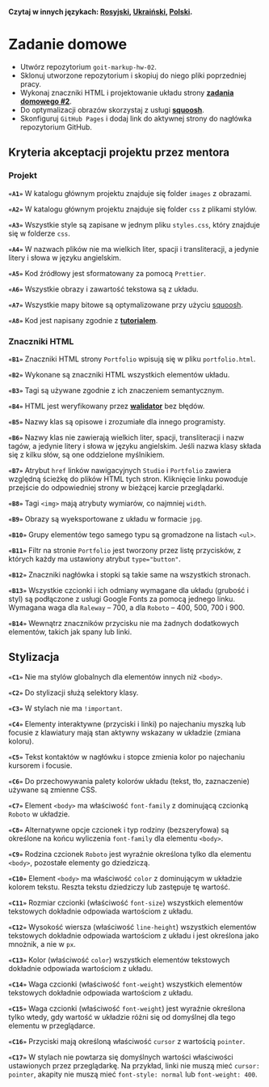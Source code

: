 **Czytaj w innych językach: [Rosyjski](README.md), [Ukraiński](README.ua.md),
[Polski](README.pl.md).**

# Zadanie domowe

- Utwórz repozytorium `goit-markup-hw-02`.
- Sklonuj utworzone repozytorium i skopiuj do niego pliki poprzedniej pracy.
- Wykonaj znaczniki HTML i projektowanie układu strony
  [**zadania domowego #2**](<https://www.figma.com/file/oTYBECAN79dXy19hzWObO4/Web-Studio-(Version-2.1)?node-id=1%3A94>).
- Do optymalizacji obrazów skorzystaj z usługi
  [**squoosh**](https://squoosh.app/).
- Skonfiguruj `GitHub Pages` i dodaj link do aktywnej strony do nagłówka
  repozytorium GitHub.

## Kryteria akceptacji projektu przez mentora

### Projekt

**`«A1»`** W katalogu głównym projektu znajduje się folder `images` z obrazami.

**`«A2»`** W katalogu głównym projektu znajduje się folder `css` z plikami stylów. 

**`«A3»`** Wszystkie style są zapisane w jednym pliku `styles.css`, który znajduje się 
w folderze `css`.

**`«A4»`** W nazwach plików nie ma wielkich liter, spacji i transliteracji, 
a jedynie litery i słowa w języku angielskim. 

**`«A5»`** Kod źródłowy jest sformatowany za pomocą `Prettier`.

**`«A6»`** Wszystkie obrazy i zawartość tekstowa są z układu. 

**`«A7»`** Wszystkie mapy bitowe są optymalizowane przy użyciu 
[squoosh](https://squoosh.app/).

**`«A8»`** Kod jest napisany zgodnie z
[**tutorialem**](http://sadcitizen.me/code-guide/).

### Znaczniki HTML

**`«B1»`** Znaczniki HTML strony `Portfolio` wpisują się w pliku `portfolio.html`.

**`«B2»`** Wykonane są znaczniki HTML wszystkich elementów układu. 

**`«B3»`** Tagi są używane zgodnie z ich znaczeniem semantycznym. 

**`«B4»`** HTML jest weryfikowany przez [**walidator**](http://validator.w3.org/nu/)
bez błędów.

**`«B5»`** Nazwy klas są opisowe i zrozumiałe dla innego programisty. 

**`«B6»`** Nazwy klas nie zawierają wielkich liter, spacji, transliteracji i 
nazw tagów, a jedynie litery i słowa w języku angielskim. Jeśli nazwa klasy składa 
się z kilku słów, są one oddzielone myślnikiem. 

**`«B7»`** Atrybut `href` linków nawigacyjnych `Studio` i `Portfolio` zawiera
względną ścieżkę do plików HTML tych stron. Kliknięcie linku powoduje przejście 
do odpowiedniej strony w bieżącej karcie przeglądarki.  

**`«B8»`** Tagi `<img>` mają atrybuty wymiarów, co najmniej `width`.

**`«B9»`** Obrazy są wyeksportowane z układu w formacie `jpg`.

**`«B10»`** Grupy elementów tego samego typu są gromadzone na listach `<ul>`.

**`«B11»`** Filtr na stronie `Portfolio` jest tworzony przez listę przycisków, 
z których każdy ma ustawiony atrybut `type="button"`.

**`«B12»`** Znaczniki nagłówka i stopki są takie same na wszystkich stronach. 

**`«B13»`** Wszystkie czcionki i ich odmiany wymagane dla układu (grubość i styl) 
są podłączone z usługi Google Fonts za pomocą jednego linku. Wymagana waga dla `Raleway` –
700, a dla `Roboto` – 400, 500, 700 i 900.

**`«B14»`** Wewnątrz znaczników przycisku nie ma żadnych dodatkowych elementów, 
takich jak spany lub linki. 

## Stylizacja

**`«C1»`** Nie ma stylów globalnych dla elementów innych niż `<body>`.

**`«C2»`** Do stylizacji służą selektory klasy.

**`«C3»`** W stylach nie ma `!important`.

**`«C4»`** Elementy interaktywne (przyciski i linki) po najechaniu myszką 
lub focusie z klawiatury mają stan aktywny wskazany w układzie 
(zmiana koloru). 

**`«С5»`** Tekst kontaktów w nagłówku i stopce zmienia kolor po najechaniu kursorem i focusie. 

**`«C6»`** Do przechowywania palety kolorów układu (tekst, tło, zaznaczenie)
używane są zmienne CSS. 

**`«С7»`** Element `<body>` ma właściwość `font-family` z dominującą czcionką
`Roboto` w układzie.

**`«С8»`** Alternatywne opcje czcionek i typ rodziny (bezszeryfowa) są określone 
na końcu wyliczenia `font-family` dla elementu `<body>`.

**`«С9»`** Rodzina czcionek `Roboto` jest wyraźnie określona tylko dla elementu `<body>`,
pozostałe elementy go dziedziczą. 

**`«С10»`** Element `<body>` ma właściwość `color` z dominującym w 
układzie kolorem tekstu. Reszta tekstu dziedziczy lub zastępuje tę wartość. 

**`«С11»`** Rozmiar czcionki (właściwość `font-size`) wszystkich elementów tekstowych 
dokładnie odpowiada wartościom z układu. 

**`«С12»`** Wysokość wiersza (właściwość `line-height`) wszystkich elementów tekstowych
dokładnie odpowiada wartościom z układu i jest określona jako mnożnik, a nie w `px`.

**`«С13»`** Kolor (właściwość `color`) wszystkich elementów tekstowych dokładnie 
odpowiada wartościom z układu. 

**`«С14»`** Waga czcionki (właściwość `font-weight`) wszystkich elementów tekstowych 
dokładnie odpowiada wartościom z układu. 

**`«С15»`** Waga czcionki (właściwość `font-weight`) jest wyraźnie określona tylko wtedy, gdy wartość
w układzie różni się od domyślnej dla tego elementu w przeglądarce. 

**`«С16»`** Przyciski mają określoną właściwość `cursor` z wartością `pointer`.

**`«С17»`** W stylach nie powtarza się domyślnych wartości właściwości ustawionych przez 
przeglądarkę. Na przykład, linki nie muszą mieć `cursor: pointer`, akapity nie muszą mieć
`font-style: normal` lub `font-weight: 400`.
